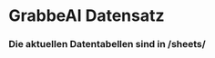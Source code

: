 
























































































































































































































































































































































































































































# GrabbeAI Datensatz





### Die aktuellen Datentabellen sind in /sheets/


